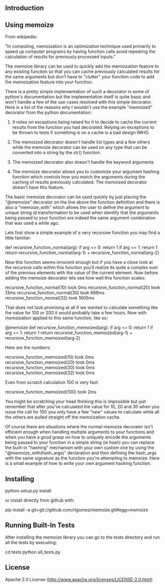 Introduction
------------

Using memoize
-------------

From wikipedia:

"In computing, memoization is an optimization technique used primarily to speed 
up computer programs by having function calls avoid repeating the calculation of
results for previously processed inputs."

The memoize library can be used to quickly add the memoization feature to any 
existing function so that you can cache previously calculated results for the 
same arguments but don't have to "clutter" your function code to add the 
memoization feature into your function.

There is a pretty simple implementation of such a decorator in some of python's 
documentation but the implementation itself is quite basic and won't handle a 
few of the use cases resolved with this simple decorator. Here is a list of the 
reasons why I wouldn't use the example "memoized" decorator from the python 
documentation:

   1. It relies on exceptions being raised for it to decide to cache the current 
      results from the function you had decorated. Relying on exceptions to be 
      thrown to tests if something is on a cache is a bad design IMHO.
      
   2. The memoized decorator doesn't handle list types and a few others while
      the memoize decorator can be used on any type that can be converted into 
      a string by the str() function.
      
   3. The memoized decorator also doesn't handle the keyword arguments 
   
   4. The memoize decorator allows you to customize your argument hashing function
      which controls how you match the arguments during the caching of results
      previously calculated. The memoized decorator doesn't have this feature.

The basic memoize decorator can be used quickly by just placing the "@memoize"
decorator on the line above the function definition and there is also a 
"memoize_with" which allows the user to define the argument to unique string id
transformation to be used when identify that the arguments being passed to your
function are indeed the same argument combination that was used a while ago.

Lets first show a simple example of a very recursive function you may find a 
little familiar:

def recursive_function_normal(arg):
    if arg <= 0: return 1
    if arg == 1: return 1
    return recursive_function_normal(arg-1) + recursive_function_normal(arg-2)

Now this function seems innocent enough but if you have a close look at the 
recursive calls within this function you'll realize its quite a complex sum
of the previous elements with the value of the current element. Now before 
adding the memoize decorator lets see how well this function scales:

recursive_function_normal(10) took 0ms
recursive_function_normal(20) took 13ms
recursive_function_normal(30) took 688ms
recursive_function_normal(32) took 1605ms

That does not look promising at all if we wanted to calculate something like the
value for 100 or 200 it would probably take a few hours. Now with memoization 
applied to this same function, like so:

@memoize
def recursive_function_memoized(arg):
    if arg <= 0: return 1
    if arg == 1: return 1
    return recursive_function_memoized(arg-1) + recursive_function_memoized(arg-2)

Here are the numbers:

recursive_function_memoized(10) took 0ms
recursive_function_memoized(20) took 0ms
recursive_function_memoized(30) took 0ms
recursive_function_memoized(32) took 0ms

Even from scratch calculation 100 is very fast:

recursive_function_memoized(100) took 2ms

You might be scratching your head thinking this is impossible but just remember 
that after you've calculated the value for 10, 20 and 30 when you issue the 
call for 100 you only have a few "new" values to calculate while all the others
are pulled straight off the memoization cache.

Of course there are situations where the normal memoize decorator isn't efficient
enough when handling multiple arguments to your functions and when you have a 
good grasp on how to uniquely encode the arguments being passed to your function
in a simple string (ie hash) you can replace the built-in "hashing" mechanism 
with your own custom one by using the "@memoize_with(hash_args)" declaration
and then defining the hash_args with the same signature as the function you're
attempting to memoize. Here is a small example of how to write your own argument
hashing function.

Installing
----------

python setup.py install

or install directly from github with:

pip install -e git+git://github.com/rlgomes/memoize.git#egg=memoize

Running Built-In Tests
-----------------------

After installing the memoize library you can go to the tests directory and run 
all the tests by executing:

cd tests
python all_tests.py

License
-------

Apache 2.0 License (http://www.apache.org/licenses/LICENSE-2.0.html)
